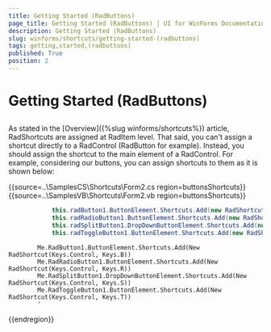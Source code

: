 ```yaml
---
title: Getting Started (RadButtons)
page_title: Getting Started (RadButtons) | UI for WinForms Documentation
description: Getting Started (RadButtons)
slug: winforms/shortcuts/getting-started-(radbuttons)
tags: getting,started,(radbuttons)
published: True
position: 2
---
```


# Getting Started (RadButtons)

## 

As stated in the [Overview]({%slug winforms/shortcuts%}) article, RadShortcuts are assigned at RadItem level. That said, you can't assign a shortcut directly to a RadControl (RadButton for example). Instead, you should assign the shortcut to the main element of a RadControl. For example, considering our buttons, you can assign shortcuts to them as it is shown below:

{{source=..\SamplesCS\Shortcuts\Form2.cs region=buttonsShortcuts}} 
{{source=..\SamplesVB\Shortcuts\Form2.vb region=buttonsShortcuts}} 

````C#
            this.radButton1.ButtonElement.Shortcuts.Add(new RadShortcut(Keys.Control, Keys.B));
            this.radRadioButton1.ButtonElement.Shortcuts.Add(new RadShortcut(Keys.Control, Keys.R));
            this.radSplitButton1.DropDownButtonElement.Shortcuts.Add(new RadShortcut(Keys.Control, Keys.S));
            this.radToggleButton1.ButtonElement.Shortcuts.Add(new RadShortcut(Keys.Control, Keys.T));
````
````VB.NET
        Me.RadButton1.ButtonElement.Shortcuts.Add(New RadShortcut(Keys.Control, Keys.B))
        Me.RadRadioButton1.ButtonElement.Shortcuts.Add(New RadShortcut(Keys.Control, Keys.R))
        Me.RadSplitButton1.DropDownButtonElement.Shortcuts.Add(New RadShortcut(Keys.Control, Keys.S))
        Me.RadToggleButton1.ButtonElement.Shortcuts.Add(New RadShortcut(Keys.Control, Keys.T))
        '
````

{{endregion}} 



